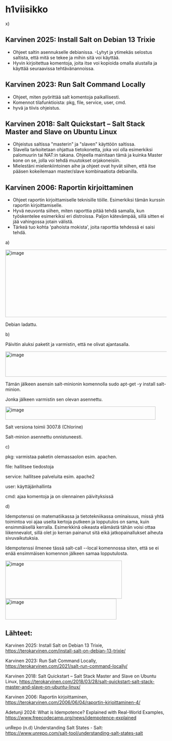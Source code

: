 # h1viisikko


x) 


## Karvinen 2025: Install Salt on Debian 13 Trixie
- Ohjeet saltin asennukselle debianissa. 
-Lyhyt ja ytimekäs selostus saltista, että mitä se tekee ja mihin sitä voi käyttää.
- Hyvin kirjoitettua komentoja, joita itse voi kopioida omalla alustalla ja käyttää seuraavissa tehtävänannoissa. 



## Karvinen 2023: Run Salt Command Locally
- Ohjeet, miten pyörittää salt komentoja paikallisesti.
- Komennot tilafunktioista: pkg, file, service, user, cmd.
- hyvä ja tiivis ohjeistus. 



## Karvinen 2018: Salt Quickstart – Salt Stack Master and Slave on Ubuntu Linux
- Ohjeistus saltissa "masterin" ja "slaven" käyttöön saltissa.
- Slavella tarkoitetaan ohjattua tietokonetta, joka voi olla esimerkiksi palomuurin tai NAT:in takana. Ohjeella mainitaan tämä ja kuinka Master kone on se, jolla voi tehdä muutokset orjakoneisiin.
- Mielestäni mielenkiintoinen aihe ja ohjeet ovat hyvät siihen, että itse pääsen kokeilemaan master/slave kombinaatiota debianilla.



## Karvinen 2006: Raportin kirjoittaminen
- Ohjeet raportin kirjoittamiselle teknisille töille. Esimerkiksi tämän kurssin raportin kirjoittamiselle. 
- Hyvä neuvonta siihen, miten raporttia pitää tehdä samalla, kun työskentelee esimerkiksi eri distroissa. Paljon kätevämpää, sillä sitten ei jää vahingossa jotain välistä.
- Tärkeä tuo kohta 'pahoista mokista', joita raporttia tehdessä ei saisi tehdä. 









a)

<img width="584" height="211" alt="image" src="https://github.com/user-attachments/assets/201d9ee0-aabc-4be7-ba0e-df1438d7604d" />

Debian ladattu. 


b)

Päivitin aluksi paketit ja varmistin, että ne olivat ajantasalla. 

<img width="626" height="79" alt="image" src="https://github.com/user-attachments/assets/90332427-c19a-4539-be19-43a35a7d9aad" />




Tämän jälkeen asensin salt-minionin komennolla sudo apt-get -y install salt-minion.

Jonka jälkeen varmistin sen olevan asennettu. 


<img width="469" height="41" alt="image" src="https://github.com/user-attachments/assets/7ee87aa3-6a7f-4d0e-8b3a-175329979441" />


Salt versiona toimii 3007.8 (Chlorine)

Salt-minion asennettu onnistuneesti. 


c) 

pkg: varmistaa paketin olemassaolon esim. apachen. 

file: hallitsee tiedostoja

service: hallitsee palveluita esim. apache2

user: käyttäjänhallinta

cmd: ajaa komentoja ja on olennainen päivityksissä



d) 

Idempotenssi on matematiikassa ja tietotekniikassa ominaisuus, missä yhtä toimintoa voi ajaa useita kertoja putkeen ja lopputulos on sama, kuin ensimmäisellä kerralla. Esimerkkinä oikeasta elämästä tähän voisi ottaa liikennevalot, sillä olet jo kerran painanut sitä eikä jatkopainallukset aiheuta sivuvaikutuksia. 



Idempotenssi ilmenee tässä salt-call --local komennossa siten, että se ei enää ensimmäisen komennon jälkeen samaa lopputulosta.  

<img width="364" height="119" alt="image" src="https://github.com/user-attachments/assets/d2774f9f-4ad5-4d78-ad38-09c878b978e4" />



<img width="347" height="65" alt="image" src="https://github.com/user-attachments/assets/3a34a258-4484-49db-add4-1051a734d6bf" />




## Lähteet:


Karvinen 2025: Install Salt on Debian 13 Trixie, https://terokarvinen.com/install-salt-on-debian-13-trixie/

Karvinen 2023: Run Salt Command Locally, https://terokarvinen.com/2021/salt-run-command-locally/

Karvinen 2018: Salt Quickstart – Salt Stack Master and Slave on Ubuntu Linux, https://terokarvinen.com/2018/03/28/salt-quickstart-salt-stack-master-and-slave-on-ubuntu-linux/

Karvinen 2006: Raportin kirjoittaminen, https://terokarvinen.com/2006/06/04/raportin-kirjoittaminen-4/

Adetunji 2024: What is Idempotence? Explained with Real-World Examples, https://www.freecodecamp.org/news/idempotence-explained

unRepo (n.d) Understanding Salt States - Salt: https://www.unrepo.com/salt-tool/understanding-salt-states-salt







